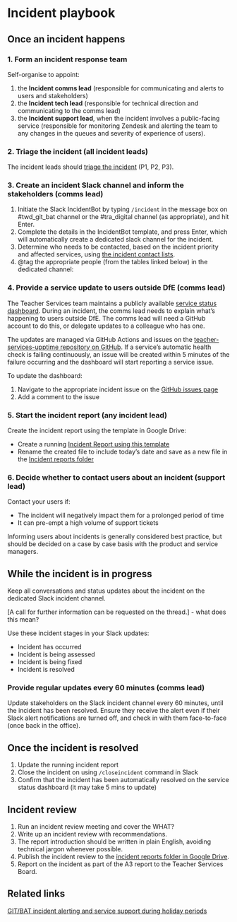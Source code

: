 # Incident playbook

## Once an incident happens

### 1. Form an incident response team

Self-organise to appoint:

1.  the **Incident comms lead**
    (responsible for communicating and alerts to users and stakeholders)
2.  the **Incident tech lead**
    (responsible for technical direction and communicating to the comms lead)
3. the **Incident support lead**, when the incident involves a public-facing service
    (responsible for monitoring Zendesk and alerting the team to any changes in the queues and severity of experience of users).

### 2. Triage the incident (all incident leads)

The incident leads should [triage the incident](/operating-a-service/how-to-categorise-technical-incidents.html) (P1, P2, P3).

### 3. Create an incident Slack channel and inform the stakeholders (comms lead)

1. Initiate the Slack IncidentBot by typing `/incident` in the message box on #twd_git_bat channel or the #tra_digital channel (as appropriate), and hit Enter.
2. Complete the details in the IncidentBot template, and press Enter, which will automatically create a dedicated slack channel for the incident.
3. Determine who needs to be contacted, based on the incident priority and affected services, using [the incident contact lists](https://docs.google.com/document/d/1E3sL-Om_NPHWHdYdLykVuiWux_6AmR5pn5KjIkQYHaI/edit#bookmark=id.djbosiwhbjjy).
4. @tag the appropriate people (from the tables linked below) in the dedicated channel:

### 4. Provide a service update to users outside DfE (comms lead)

The Teacher Services team maintains a publicly available [service status dashboard](https://teacher-services-status.education.gov.uk/). During an incident, the comms lead needs to explain what’s happening to users outside DfE. The comms lead will need a GitHub account to do this, or delegate updates to a colleague who has one.

The updates are managed via GitHub Actions and issues on the [teacher-services-upptime repository on GitHub](https://github.com/DFE-Digital/teacher-services-upptime). If a service’s automatic health check is failing continuously, an issue will be created within 5 minutes of the failure occurring and the dashboard will start reporting a service issue.

To update the dashboard:

1. Navigate to the appropriate incident issue on the [GitHub issues page](https://github.com/DFE-Digital/teacher-services-upptime/issues)
2. Add a comment to the issue

### 5. Start the incident report (any incident lead)

Create the incident report using the template in Google Drive:

- Create a running [Incident Report using this template](https://docs.google.com/document/d/1HwKCPafnluOIhIAWbSD91zxt7w3q4FGDIVKS3d_SDFA/edit?usp=sharing)
- Rename the created file to include today’s date and save as a new file in the [Incident reports folder](https://drive.google.com/drive/folders/12uWIF4beypUpEjejTRcKtV2PFadT5met)

### 6. Decide whether to contact users about an incident (support lead)

Contact your users if:

* The incident will negatively impact them for a prolonged period of time
* It can pre-empt a high volume of support tickets

Informing users about incidents is generally considered best practice, but should be decided on a case by case basis with the product and service managers.

## While the incident is in progress

Keep all conversations and status updates about the incident on the dedicated Slack incident channel.

[A call for further information can be requested on the thread.] - what does this mean?

Use these incident stages in your Slack updates:

- Incident has occurred
- Incident is being assessed
- Incident is being fixed
- Incident is resolved

### Provide regular updates every 60 minutes (comms lead)

Update stakeholders on the Slack incident channel every 60 minutes, until the incident has been resolved. Ensure they receive the alert even if their Slack alert notifications are turned off, and check in with them face-to-face (once back in the office).

## Once the incident is resolved

1. Update the running incident report
2. Close the incident on using `/closeincident` command in Slack
3. Confirm that the incident has been automatically resolved on the service status dashboard (it may take 5 mins to update)

## Incident review

1. Run an incident review meeting and cover the WHAT?
  1. Write up an incident review with recommendations.
  2. The report introduction should be written in plain English, avoiding technical jargon whenever possible.
2. Publish the incident review to the [incident reports folder in Google Drive](https://drive.google.com/drive/folders/12uWIF4beypUpEjejTRcKtV2PFadT5met).
3. Report on the incident as part of the A3 report to the Teacher Services Board.

## Related links

[GIT/BAT incident alerting and service support during holiday periods](https://docs.google.com/document/d/1Jo6lgN1_V3iCLE-sc950pgZ6RE1YuqU6uP3m7Smw15U/edit)
